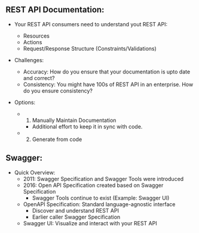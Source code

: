 ## REST API Documentation: 

- Your REST API consumers need to understand yout REST API: 
  - Resources
  - Actions
  - Request/Response Structure (Constraints/Validations)

- Challenges: 
  - Accuracy: How do you ensure that your documentation is upto date and correct? 
  - Consistency: You might have 100s of REST API in an enterprise. 
    How do you ensure consistency? 

- Options: 
  - 1. Manually Maintain Documentation
     - Additional effort to keep it in sync with code. 
  - 2. Generate from code

## Swagger: 

- Quick Overview: 
  - 2011: Swagger Specification and Swagger Tools were introduced
  - 2016: Open API Specification created based on Swagger Specification
    - Swagger Tools continue to exist (Example: Swagger UI)
  - OpenAPI Specification: Standard language-agnostic interface
    - Discover and understand REST API
    - Earlier caller Swagger Specification
  - Swagger UI: Visualize and interact with your REST API